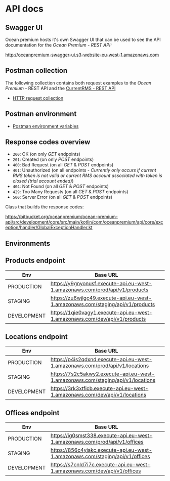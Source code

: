 # API docs

## Swagger UI

Ocean premium hosts it's own Swagger UI that can be used to see the API documentation for the *Ocean Premium - REST API:*

http://oceanpremium-swagger-ui.s3-website-eu-west-1.amazonaws.com

## Postman collection

The following collection contains both request examples to the *Ocean Premium* - REST API and the [CurrentRMS - REST API](https://api.current-rms.com/doc)

- [HTTP request collection](https://shopix99-my.sharepoint.com/:u:/g/personal/peter_jongensvantechniek_nl/EUUIHQjXJ75MifLkTotyb2kBToveIKQjOfE_Eofe1PfV3A?e=ENmCqU)

## Postman environment 

- [Postman environment variables](https://shopix99-my.sharepoint.com/:u:/g/personal/peter_jongensvantechniek_nl/ET9YnZ7wmPlAsFIU5BUt71oBR6Bc6M_V3oDHDh025uLwyQ?e=AxPoT6)

## Response codes overview

- `200`: OK (on only _GET_ endpoints)
- `201`: Created (on only _POST_ endpoints)
- `400`: Bad Request (on all _GET_ & _POST_ endpoints)
- `401`: Unauthorized (on all endpoints - *Currently only occurs if current RMS token is not valid or current RMS account associated with token is closed (trial account ended)*)
- `404`: Not Found (on all _GET_ & _POST_ endpoints)
- `429`: Too Many Requests (on all _GET_ & _POST_ endpoints)
- `500`: Server Error (on all _GET_ & _POST_ endpoints)

Class that builds the response codes:

https://bitbucket.org/oceanpremium/ocean-premium-api/src/development/core/src/main/kotlin/com/oceanpremium/api/core/exception/handler/GlobalExceptionHandler.kt

## Environments


## Products endpoint


|Env         | Base URL                                                                       |
|------------|--------------------------------------------------------------------------------|
|PRODUCTION  | https://y9gnyonusf.execute-api.eu-west-1.amazonaws.com/prod/api/v1/products    |
|STAGING     | https://zu6wjlgc49.execute-api.eu-west-1.amazonaws.com/staging/api/v1/products |
|DEVELOPMENT | https://1qie0vagy1.execute-api.eu-west-1.amazonaws.com/dev/api/v1/products     |

## Locations endpoint

|Env         | Base URL                                                                           |
|------------|------------------------------------------------------------------------------------|
|PRODUCTION  | https://p4is2qdxnd.execute-api.eu-west-1.amazonaws.com/prod/api/v1/locations       |
|STAGING     | https://7s2c5akwy2.execute-api.eu-west-1.amazonaws.com/staging/api/v1/locations    |
|DEVELOPMENT | https://3rk3xtficb.execute-api.eu-west-1.amazonaws.com/dev/api/v1/locations        |

## Offices endpoint

|Env         | Base URL                                                                           |
|------------|------------------------------------------------------------------------------------|
|PRODUCTION  | https://ig0smst338.execute-api.eu-west-1.amazonaws.com/prod/api/v1/offices         |
|STAGING     | https://856c4yiakc.execute-api.eu-west-1.amazonaws.com/staging/api/v1/offices      |
|DEVELOPMENT | https://s7cnld7i7c.execute-api.eu-west-1.amazonaws.com/dev/api/v1/offices          |